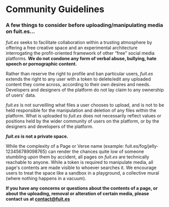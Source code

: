 # Community Guidelines

### A few things to consider before uploading/manipulating media on fuit.es...

_fuit.es_ seeks to facilitate collaboration within a trusting atmosphere by offering a free creative space and an experimental architecture interrogating the profit-oriented framework of other “free” social media platforms. **We do not condone any form of verbal abuse, bullying, hate speech or pornographic content.**

Rather than reserve the right to profile and ban particular users, _fuit.es_ extends the right to any user with a token to delete/edit any uploaded content they come across, according to their own desires and needs. Developers and designers of the platform do not lay claim to any ownership of users' data.

_fuit.es_ is not surveilling what files a user chooses to upload, and is not to be held responsible for the manipulation and deletion of any files within the platform. What is uploaded to _fuit.es_ does not necessarily reflect values or positions held by the wider community of users on the platform, or by the designers and developers of the platform.

**_fuit.es_ is not a private space.** 

While the complexity of a Page or Verse name (example: fuit.es/fog/jelly-123456789098765) can render the chances quite low of someone stumbling upon them by accident, all pages on _fuit.es_ are technically reachable to anyone. While a token is required to manipulate media, all page's contents are made visible to whoever searches it. We encourage users to treat the space like a sandbox in a playground, a collective mural (where nothing happens in a vacuum).

**If you have any concerns or questions about the contents of a page, or about the uploading, removal or alteration of certain media, please contact us at contact@fuit.es**

